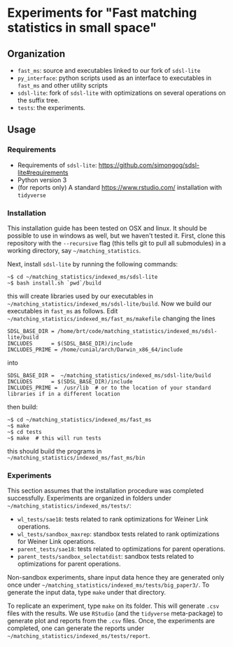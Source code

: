 # Experiments for "Fast matching statistics in small space" 


## Organization

 - `fast_ms`: source and executables linked to our fork of `sdsl-lite`
 - `py_interface`: python scripts used as an interface to executables in `fast_ms` and other utility scripts
 - `sdsl-lite`: fork of `sdsl-lite` with optimizations on several operations on the suffix tree.
 - `tests`: the experiments. 
 
## Usage
### Requirements

 - Requirements of `sdsl-lite`: https://github.com/simongog/sdsl-lite#requirements
 - Python version 3
 - (for reports only) A standard https://www.rstudio.com/ installation with `tidyverse`

### Installation
This installation guide has been tested on OSX and linux. It should be possible to use in windows as well, but we haven't tested it. First, clone this repository with the `--recursive` flag (this tells git to pull all submodules) in a working directory, say `~/matching_statistics`. 

Next, install `sdsl-lite` by running the following commands:

```
~$ cd ~/matching_statistics/indexed_ms/sdsl-lite
~$ bash install.sh `pwd`/build
```

this will create libraries used by our executables in `~/matching_statistics/indexed_ms/sdsl-lite/build`. Now we build our executables in `fast_ms` as follows. Edit `~/matching_statistics/indexed_ms/fast_ms/makefile` changing the lines 

```
SDSL_BASE_DIR = /home/brt/code/matching_statistics/indexed_ms/sdsl-lite/build
INCLUDES      = $(SDSL_BASE_DIR)/include    
INCLUDES_PRIME = /home/cunial/arch/Darwin_x86_64/include
```

into

```
SDSL_BASE_DIR =  ~/matching_statistics/indexed_ms/sdsl-lite/build
INCLUDES      = $(SDSL_BASE_DIR)/include    
INCLUDES_PRIME =  /usr/lib  # or to the location of your standard libraries if in a different location
```
then build:

```
~$ cd ~/matching_statistics/indexed_ms/fast_ms
~$ make
~$ cd tests
~$ make  # this will run tests  
```

this should build the programs in `~/matching_statistics/indexed_ms/fast_ms/bin`

### Experiments

This section assumes that the installation procedure was completed successfully. Experiments are organized in folders under `~/matching_statistics/indexed_ms/tests/`:

 - `wl_tests/sae18`: tests related to rank optimizations for Weiner Link operations.
 - `wl_tests/sandbox_maxrep`: standbox tests related to rank optimizations for Weiner Link operations.
 - `parent_tests/sae18`: tests related to optimizations for parent operations.
 - `parent_tests/sandbox_selectatdist`: sandbox tests related to optimizations for parent operations.

Non-sandbox experiments, share input data hence they are generated only once under `~/matching_statistics/indexed_ms/tests/big_paper3/`. To generate the input data, type `make` under that directory.

To replicate an experiment, type `make` on its folder. This will generate `.csv` files with the results. We use `RStudio` (and the `tidyverse` meta-package) to generate plot and reports from the `.csv` files. Once, the experiments are completed, one can generate the reports under `~/matching_statistics/indexed_ms/tests/report`. 

